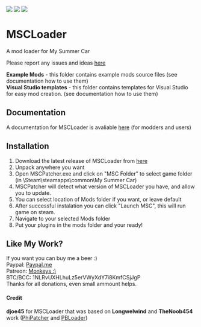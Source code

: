 [![](https://img.shields.io/github/release/piotrulos/MSCModLoader.svg?style=flat-square)]() 
[![](https://img.shields.io/badge/experimental-v0.3-yellow.svg?style=flat-square)]() 
[![](https://img.shields.io/github/downloads/piotrulos/MSCModLoader/total.svg?style=flat-square)]() 

# MSCLoader
A mod loader for My Summer Car 

Please report any issues and ideas [here](https://github.com/piotrulos/MSCModLoader/issues)

**Example Mods** - this folder contains example mods source files (see documentation how to use them)  
**Visual Studio templates** - this folder contains templates for Visual Studio for easy mod creation. (see documentation how to use them)  
## Documentation
A documentation for MSCLoader is avaliable [here](https://github.com/piotrulos/MSCModLoader/wiki) (for modders and users)  

## Installation
1. Download the latest release of MSCLoader from [here](https://github.com/piotrulos/MSCModLoader/releases)
2. Unpack anywhere you want
3. Open MSCPatcher.exe and click on "MSC Folder" to select game folder (in \Steam\steamapps\common\My Summer Car\)
4. MSCPatcher will detect what version of MSCLoader you have, and allow you to update.
5. You can select location of Mods folder if you want, or leave default
6. After successful instalation you can click "Launch MSC", this will run game on steam.
7. Navigate to your selected Mods folder 
8. Put your plugins in the mods folder and your ready!

## Like My Work?
If you want you can buy me a beer :)   
Paypal: [Paypal.me](https://www.paypal.me/piotrulos/0eur)  
Patreon: [Monkeys :)](https://www.patreon.com/monkeys)  
BTC/BCC: 1NLRvUXHLhuLz5erVWyXdY7i8KmfCSjJgP  
Thanks for all donations, even small ammount helps.

#### Credit
**djoe45** for MSCLoader that was based on **Longwelwind** and **TheNoob454** work ([PhiPatcher](https://github.com/Longwelwind/PhiScript) and [PBLoader](https://github.com/TheNoob454/PBLoader))